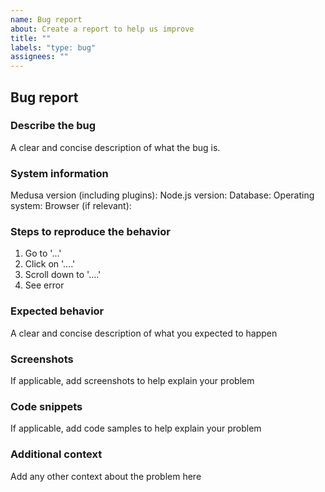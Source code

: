 ```yaml
---
name: Bug report
about: Create a report to help us improve
title: ""
labels: "type: bug"
assignees: ""
---
```


<!--
Thank you for submitting an issue!

Please make sure your issue is understandable and reproducible.
To make your issue readable make sure you use valid Markdown syntax: https://guides.github.com/features/mastering-markdown/

Please ensure you have also read and understood our contribution guide: https://github.com/medusajs/medusa/blob/master/CONTRIBUTING.md
-->

## Bug report

### Describe the bug

A clear and concise description of what the bug is.

### System information

Medusa version (including plugins):
Node.js version:
Database:
Operating system:
Browser (if relevant):

### Steps to reproduce the behavior

1. Go to '...'
2. Click on '....'
3. Scroll down to '....'
4. See error

### Expected behavior

A clear and concise description of what you expected to happen

### Screenshots

If applicable, add screenshots to help explain your problem

### Code snippets

If applicable, add code samples to help explain your problem

### Additional context

Add any other context about the problem here
